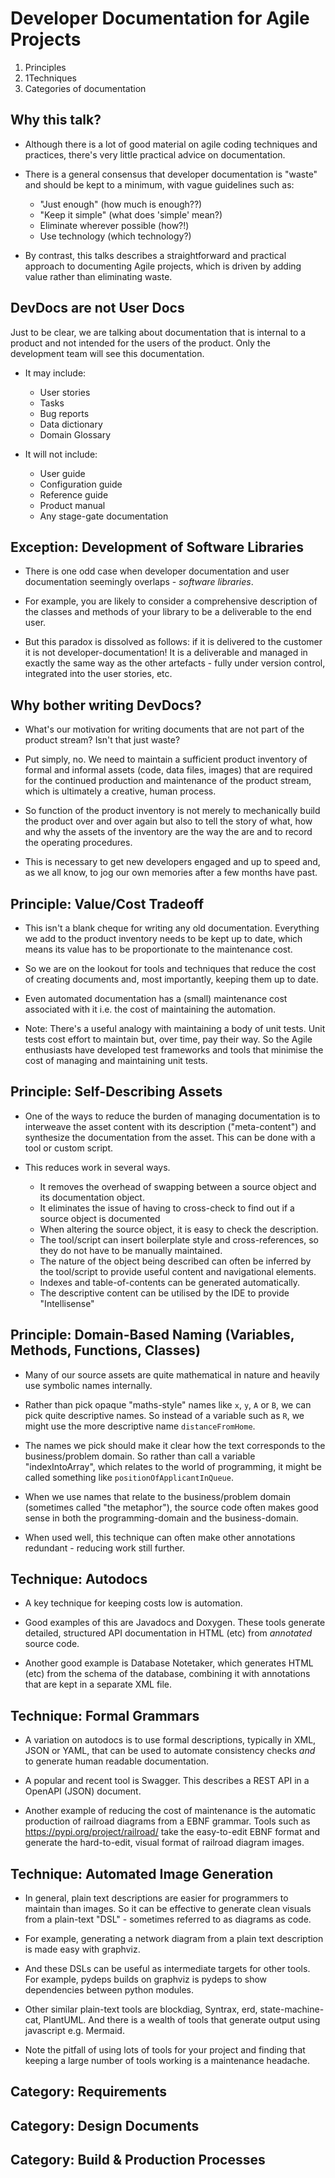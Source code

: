 # Developer Documentation for Agile Projects

1. Principles
2. 1Techniques
3. Categories of documentation

## Why this talk?

* Although there is a lot of good material on agile coding techniques and practices, there's very little practical advice on documentation.

* There is a general consensus that developer documentation is "waste" and should be kept to a minimum, with vague guidelines such as:

  - "Just enough" (how much is enough??)
  - "Keep it simple" (what does 'simple' mean?)
  - Eliminate wherever possible (how?!)
  - Use technology (which technology?)

* By contrast, this talks describes a straightforward and practical approach to documenting Agile projects, which is driven by adding value rather than eliminating waste.

## DevDocs are not User Docs

Just to be clear, we are talking about documentation that is internal to a product and not intended for the users of the product. Only the development team will see this documentation.

* It may include:
  - User stories
  - Tasks
  - Bug reports
  - Data dictionary
  - Domain Glossary 

* It will not include:
  - User guide
  - Configuration guide
  - Reference guide
  - Product manual
  - Any stage-gate documentation

## Exception: Development of Software Libraries

* There is one odd case when developer documentation and user documentation seemingly overlaps - _software libraries_.

* For example, you are likely to consider a comprehensive description of the classes and methods of your library to be a deliverable to the end user.

* But this paradox is dissolved as follows: if it is delivered to the customer it is not developer-documentation! It is a deliverable and managed in exactly the same way as the other artefacts - fully under version control, integrated into the user stories, etc.

## Why bother writing DevDocs?

* What's our motivation for writing documents that are not part of the product stream? Isn't that just waste?

* Put simply, no. We need to maintain a sufficient product inventory of formal and informal assets (code, data files, images) that are required for the continued production and maintenance of the product stream, which is ultimately a creative, human process.

* So function of the product inventory is not merely to mechanically build the product over and over again but also to tell the story of what, how and why the assets of the inventory are the way the are and to record the operating procedures. 

* This is necessary to get new developers engaged and up to speed and, as we all know, to jog our own memories after a few months have past.

## Principle: Value/Cost Tradeoff

* This isn't a blank cheque for writing any old documentation. Everything we add to the product inventory needs to be kept up to date, which means its value has to be proportionate to the maintenance cost.

* So we are on the lookout for tools and techniques that reduce the cost of creating documents and, most importantly, keeping them up to date.

* Even automated documentation has a (small) maintenance cost associated with it i.e. the cost of maintaining the automation. 

* Note: There's a useful analogy with maintaining a body of unit tests. Unit tests cost effort to maintain but, over time, pay their way. So the Agile enthusiasts have developed test frameworks and tools that minimise the cost of managing and maintaining unit tests.

## Principle: Self-Describing Assets

* One of the ways to reduce the burden of managing documentation is to interweave the asset content with its description ("meta-content") and synthesize the documentation from the asset. This can be done with a tool or custom script.

* This reduces work in several ways. 
  - It removes the overhead of swapping between a source object and its documentation object.
  - It eliminates the issue of having to cross-check to find out if a source object is documented
  - When altering the source object, it is easy to check the description.
  - The tool/script can insert boilerplate style and cross-references, so they do not have to be manually maintained.
  - The nature of the object being described can often be inferred by the tool/script to provide useful content and navigational elements.
  - Indexes and table-of-contents can be generated automatically.
  - The descriptive content can be utilised by the IDE to provide "Intellisense"

## Principle: Domain-Based Naming (Variables, Methods, Functions, Classes)

* Many of our source assets are quite mathematical in nature and heavily use symbolic names internally.

* Rather than pick opaque "maths-style" names like `x`, `y`, `A` or `B`, we can pick quite descriptive names. So instead of a variable such as `R`, we might use the more descriptive name `distanceFromHome`.

* The names we pick should make it clear how the text corresponds to the business/problem domain. So rather than call a variable "indexIntoArray", which relates to the world of programming, it might be called something like `positionOfApplicantInQueue`.

* When we use names that relate to the business/problem domain (sometimes called "the metaphor"), the source code often makes good sense in both the programming-domain and the business-domain. 

* When used well, this technique can often make other annotations redundant - reducing work still further.


## Technique: Autodocs

* A key technique for keeping costs low is automation.

* Good examples of this are Javadocs and Doxygen. These tools generate detailed, structured API documentation in HTML (etc) from _annotated_ source code. 

* Another good example is Database Notetaker, which generates HTML (etc) from the schema of the database, combining it with annotations that are kept in a separate XML file.


## Technique: Formal Grammars

* A variation on autodocs is to use formal descriptions, typically in XML, JSON or YAML, that can be used to automate consistency checks _and_ to generate human readable documentation.

* A popular and recent tool is Swagger. This describes a REST API in a OpenAPI (JSON) document.

* Another example of reducing the cost of maintenance is the automatic production of railroad diagrams from a EBNF grammar. Tools such as https://pypi.org/project/railroad/ take the easy-to-edit EBNF format and generate the hard-to-edit, visual format of railroad diagram images.

## Technique: Automated Image Generation

* In general, plain text descriptions are easier for programmers to maintain than images. So it can be effective to generate clean visuals from a plain-text "DSL" - sometimes referred to as diagrams as code.

* For example, generating a network diagram from a plain text description is made easy with graphviz. 

* And these DSLs can be useful as intermediate targets for other tools. For example, pydeps builds on graphviz is pydeps to show dependencies between python modules.

* Other similar plain-text tools are blockdiag, Syntrax, erd, state-machine-cat, PlantUML. And there is a wealth of tools that generate output using javascript e.g. Mermaid. 

* Note the pitfall of using lots of tools for your project and finding that keeping a large number of tools working is a maintenance headache.


## Category: Requirements




## Category: Design Documents

## Category: Build & Production Processes

